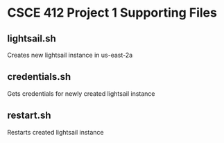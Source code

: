 # CSCE 412 Project 1 Supporting Files

## lightsail.sh

Creates new lightsail instance in us-east-2a

## credentials.sh

Gets credentials for newly created lightsail instance

## restart.sh

Restarts created lightsail instance
